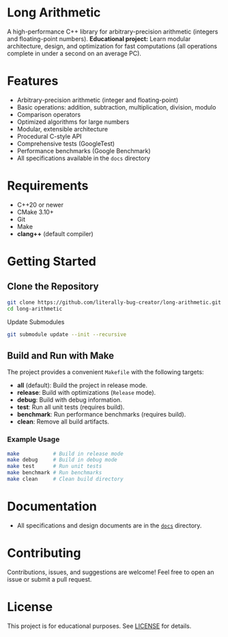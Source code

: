 # Long Arithmetic

A high-performance C++ library for arbitrary-precision arithmetic (integers and floating-point numbers).
**Educational project:** Learn modular architecture, design, and optimization for fast computations (all operations complete in under a second on an average PC).

# Features

- Arbitrary-precision arithmetic (integer and floating-point)
- Basic operations: addition, subtraction, multiplication, division, modulo
- Comparison operators
- Optimized algorithms for large numbers
- Modular, extensible architecture
- Procedural C-style API
- Comprehensive tests (GoogleTest)
- Performance benchmarks (Google Benchmark)
- All specifications available in the `docs` directory

# Requirements

- C++20 or newer
- CMake 3.10+
- Git
- Make
- **clang++** (default compiler)

# Getting Started

## Clone the Repository

```bash
git clone https://github.com/literally-bug-creator/long-arithmetic.git
cd long-arithmetic
```

Update Submodules

```bash
git submodule update --init --recursive
```

## Build and Run with Make

The project provides a convenient `Makefile` with the following targets:

- **all** (default): Build the project in release mode.
- **release**: Build with optimizations (`Release` mode).
- **debug**: Build with debug information.
- **test**: Run all unit tests (requires build).
- **benchmark**: Run performance benchmarks (requires build).
- **clean**: Remove all build artifacts.

### Example Usage

```bash
make           # Build in release mode
make debug     # Build in debug mode
make test      # Run unit tests
make benchmark # Run benchmarks
make clean     # Clean build directory
```

# Documentation

- All specifications and design documents are in the [`docs`](./docs) directory.

# Contributing

Contributions, issues, and suggestions are welcome!
Feel free to open an issue or submit a pull request.

# License

This project is for educational purposes. See [LICENSE](./LICENSE) for details.
